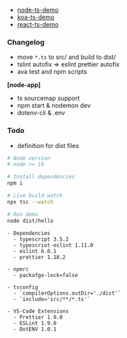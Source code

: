 - [node-ts-demo](https://github.com/fritx/node-ts-demo)
- [koa-ts-demo](https://github.com/fritx/koa-ts-demo)
- [react-ts-demo](https://github.com/fritx/react-ts-demo)

### Changelog

- move `*.ts` to src/ and build to dist/
- tslint autofix => eslint prettier autofix
- ava test and npm scripts

**[node-app]**

- ts sourcemap support
- npm start & nodemon dev
- dotenv-cli & .env

### Todo

- definition for dist files

```sh
# Node version
# node >= 10

# Install dependencies
npm i

# Live build watch
npx tsc --watch

# Run demo
node dist/hello
```

```plain
- Dependencies
  - typescript 3.5.2
  - typescriot-eslint 1.11.0
  - eslint 6.0.1
  - prettier 1.18.2

- npmrc
  - packafge-lock=false

- tsconfig
  - `compilerOptions.outDir='./dist'`
  - `include='src/**/*.ts'`

- VS-Code Extensions
  - Prettier 1.9.0
  - ESLint 1.9.0
  - DotENV 1.0.1
```
